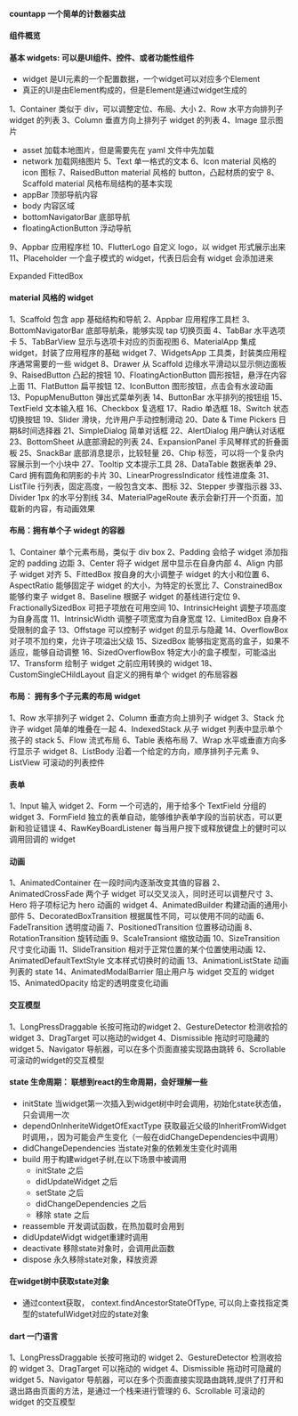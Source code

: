#### countapp 一个简单的计数器实战

####

#### 组件概览

#### 基本 widgets: 可以是UI组件、控件、或者功能性组件
- widget 是UI元素的一个配置数据，一个widget可以对应多个Element
- 真正的UI是由Element构成的，但是Element是通过widget生成的

1、Container 类似于 div，可以调整定位、布局、大小
2、Row 水平方向排列子 widget 的列表
3、Column 垂直方向上排列子 widget 的列表
4、Image 显示图片

- asset 加载本地图片，但是需要先在 yaml 文件中先加载
- network 加载网络图片
  5、Text 单一格式的文本
  6、Icon material 风格的 icon 图标
  7、RaisedButton material 风格的 button，凸起材质的安宁
  8、Scaffold material 风格布局结构的基本实现
- appBar 顶部导航内容
- body 内容区域
- bottomNavigatorBar 底部导航
- floatingActionButton 浮动导航

9、Appbar 应用程序栏
10、FlutterLogo 自定义 logo，以 widget 形式展示出来
11、Placeholder 一个盒子模式的 widget，代表日后会有 widget 会添加进来

Expanded
FittedBox

#### material 风格的 widget

1、Scaffold 包含 app 基础结构和导航
2、Appbar 应用程序工具栏
3、BottomNavigatorBar 底部导航条，能够实现 tap 切换页面
4、TabBar 水平选项卡
5、TabBarView 显示与选项卡对应的页面视图
6、MaterialApp 集成 widget，封装了应用程序的基础 widget
7、WidgetsApp 工具类，封装类应用程序通常需要的一些 widget
8、Drawer 从 Scaffold 边缘水平滑动以显示侧边面板
9、RaisedButton 凸起的按钮
10、FloatingActionButton 圆形按钮，悬浮在内容上面
11、FlatButton 扁平按钮
12、IconButton 图形按钮，点击会有水波动画
13、PopupMenuButton 弹出式菜单列表
14、ButtonBar 水平排列的按钮组
15、TextField 文本输入框
16、Checkbox 复选框
17、Radio 单选框
18、Switch 状态切换按钮
19、Slider 滑块，允许用户手动控制滑动
20、Date & Time Pickers 日期&时间选择器
21、SimpleDialog 简单对话框
22、AlertDialog 用户确认对话框
23、BottomSheet 从底部滑起的列表
24、ExpansionPanel 手风琴样式的折叠面板
25、SnackBar 底部消息提示，比较轻量
26、Chip 标签，可以将一个复杂内容展示到一个小块中
27、Tooltip 文本提示工具
28、DataTable 数据表单
29、Card 拥有圆角和阴影的卡片
30、LinearProgressIndicator 线性进度条
31、ListTile 行列表，固定高度，一般包含文本、图标
32、Stepper 步骤指示器
33、Divider 1px 的水平分割线
34、MaterialPageRoute 表示会新打开一个页面，加载新的内容，有动画效果

#### 布局：拥有单个子 widegt 的容器

1、Container 单个元素布局，类似于 div box
2、Padding 会给子 widget 添加指定的 padding 边距
3、Center 将子 widget 居中显示在自身内部
4、Align 内部子 widget 对齐
5、FittedBox 按自身的大小调整子 widget 的大小和位置
6、AspectRatio 能够固定子 widget 的大小，为特定的长宽比
7、ConstrainedBox 能够约束子 widget
8、Baseline 根据子 widget 的基线进行定位
9、FractionallySizedBox 可把子项放在可用空间
10、IntrinsicHeight 调整子项高度为自身高度
11、IntrinsicWidth 调整子项宽度为自身宽度
12、LimitedBox 自身不受限制的盒子
13、Offstage 可以控制子 widget 的显示与隐藏
14、OverflowBox 对子项不加约束，允许子项溢出父级
15、SizedBox 能够指定宽高的盒子，如果不适应，能够自动调整
16、SizedOverflowBox 特定大小的盒子模型，可能溢出
17、Transform 绘制子 widget 之前应用转换的 widget
18、CustomSingleCHildLayout 自定义的拥有单个 widget 的布局容器

#### 布局： 拥有多个子元素的布局 widget

1、Row 水平排列子 widget
2、Column 垂直方向上排列子 widget
3、Stack 允许子 widget 简单的堆叠在一起
4、IndexedStack 从子 widget 列表中显示单个孩子的 stack
5、Flow 流式布局
6、Table 表格布局
7、Wrap 水平或垂直方向多行显示子 widget
8、ListBody 沿着一个给定的方向，顺序排列子元素
9、ListView 可滚动的列表控件

#### 表单

1、Input 输入 widget
2、Form 一个可选的，用于给多个 TextField 分组的 widget
3、FormField 独立的表单自动，能够维护表单字段的当前状态，可以更新和验证错误
4、RawKeyBoardListener 每当用户按下或释放键盘上的健时可以调用回调的 widget

#### 动画

1、AnimatedContainer 在一段时间内逐渐改变其值的容器
2、AnimatedCrossFade 两个子 widget 可以交叉淡入，同时还可以调整尺寸
3、Hero 将子项标记为 hero 动画的 widget
4、AnimatedBuilder 构建动画的通用小部件
5、DecoratedBoxTransition 根据属性不同，可以使用不同的动画
6、FadeTransition 透明度动画
7、PositionedTransition 位置移动动画
8、RotationTransition 旋转动画
9、ScaleTransiont 缩放动画
10、SizeTransition 尺寸变化动画
11、SlideTransition 相对于正常位置的某个位置使用动画
12、AnimatedDefaultTextStyle 文本样式切换时的动画
13、AnimationListState 动画列表的 state
14、AnimatedModalBarrier 阻止用户与 widget 交互的 widget
15、AnimatedOpacity 给定的透明度变化动画

#### 交互模型
1、LongPressDraggable 长按可拖动的widget
2、GestureDetector 检测收拾的widget
3、DragTarget 可以拖动的widget
4、Dismissible 拖动时可隐藏的widget
5、Navigator 导航器，可以在多个页面直接实现路由跳转
6、Scrollable 可滚动的widget的交互模型


#### state 生命周期： 联想到react的生命周期，会好理解一些
- initState 当widget第一次插入到widget树中时会调用，初始化state状态值， 只会调用一次
- dependOnInheriteWidgetOfExactType 获取最近父级的InheritFromWidget时调用，，因为可能会产生变化（一般在didChangeDependencies中调用）
- didChangeDependencies 当state对象的依赖发生变化时调用
- build 用于构建widget子树,在以下场景中被调用
  - initState 之后
  - didUpdateWidget 之后
  - setState 之后
  - didChangeDependencies 之后
  - 移除 state 之后
- reassemble 开发调试函数，在热加载时会用到
- didUpdateWidgt widget重建时调用
- deactivate 移除state对象时，会调用此函数
- dispose 永久移除state对象，释放资源


#### 在widget树中获取state对象
- 通过context获取， context.findAncestorStateOfType, 可以向上查找指定类型的statefulWidget对应的state对象


#### dart  一门语言

1、LongPressDraggable 长按可拖动的 widget
2、GestureDetector 检测收拾的 widget
3、DragTarget 可以拖动的 widget
4、Dismissible 拖动时可隐藏的 widget
5、Navigator 导航器，可以在多个页面直接实现路由跳转,提供了打开和退出路由页面的方法，是通过一个栈来进行管理的
6、Scrollable 可滚动的 widget 的交互模型
